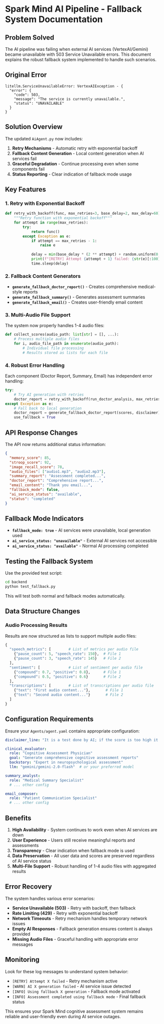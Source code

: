 # Spark Mind AI Pipeline - Fallback System Documentation

## Problem Solved

The AI pipeline was failing when external AI services (VertexAI/Gemini) became unavailable with 503 Service Unavailable errors. This document explains the robust fallback system implemented to handle such scenarios.

## Original Error

```
litellm.ServiceUnavailableError: VertexAIException - {
  "error": {
    "code": 503,
    "message": "The service is currently unavailable.",
    "status": "UNAVAILABLE"
  }
}
```

## Solution Overview

The updated `AiAgent.py` now includes:

1. **Retry Mechanisms** - Automatic retry with exponential backoff
2. **Fallback Content Generation** - Local content generation when AI services fail
3. **Graceful Degradation** - Continue processing even when some components fail
4. **Status Reporting** - Clear indication of fallback mode usage

## Key Features

### 1. Retry with Exponential Backoff

```python
def retry_with_backoff(func, max_retries=3, base_delay=2, max_delay=60):
    """Retry function with exponential backoff"""
    for attempt in range(max_retries):
        try:
            return func()
        except Exception as e:
            if attempt == max_retries - 1:
                raise e
            
            delay = min(base_delay * (2 ** attempt) + random.uniform(0, 1), max_delay)
            print(f"[RETRY] Attempt {attempt + 1} failed: {str(e)[:100]}... Retrying in {delay:.1f}s")
            time.sleep(delay)
```

### 2. Fallback Content Generators

- **`generate_fallback_doctor_report()`** - Creates comprehensive medical-style reports
- **`generate_fallback_summary()`** - Generates assessment summaries
- **`generate_fallback_email()`** - Creates user-friendly email content

### 3. Multi-Audio File Support

The system now properly handles 1-4 audio files:

```python
def collect_scores(audio_path: list[str] = [], ...):
    # Process multiple audio files
    for i, audio_file_path in enumerate(audio_path):
        # Individual file processing
        # Results stored as lists for each file
```

### 4. Robust Error Handling

Each component (Doctor Report, Summary, Email) has independent error handling:

```python
try:
    # Try AI generation with retries
    doctor_report = retry_with_backoff(run_doctor_analysis, max_retries=3)
except Exception as e:
    # Fall back to local generation
    doctor_report = generate_fallback_doctor_report(scores, disclaimer)
    use_fallback = True
```

## API Response Changes

The API now returns additional status information:

```json
{
  "memory_score": 85,
  "stroop_score": 92,
  "image_recall_score": 78,
  "audio_files": ["audio1.mp3", "audio2.mp3"],
  "summary_report": "Assessment completed...",
  "doctor_report": "Comprehensive report...",
  "email_content": "Thank you email...",
  "fallback_mode": false,
  "ai_service_status": "available",
  "status": "completed"
}
```

## Fallback Mode Indicators

- **`fallback_mode: true`** - AI services were unavailable, local generation used
- **`ai_service_status: "unavailable"`** - External AI services not accessible
- **`ai_service_status: "available"`** - Normal AI processing completed

## Testing the Fallback System

Use the provided test script:

```bash
cd backend
python test_fallback.py
```

This will test both normal and fallback modes automatically.

## Data Structure Changes

### Audio Processing Results

Results are now structured as lists to support multiple audio files:

```python
{
  "speech_metrics": [        # List of metrics per audio file
    {"pause_count": 5, "speech_rate": 150},  # File 1
    {"pause_count": 3, "speech_rate": 145}   # File 2
  ],
  "sentiment": [             # List of sentiment per audio file
    {"compound": 0.7, "positive": 0.8},      # File 1  
    {"compound": 0.5, "positive": 0.6}       # File 2
  ],
  "transcriptions": [        # List of transcriptions per audio file
    {"text": "First audio content..."},       # File 1
    {"text": "Second audio content..."}       # File 2
  ]
}
```

## Configuration Requirements

Ensure your `Agents/agent.yaml` contains appropriate configuration:

```yaml
disclaimer_line: "It is a test done by AI; if the score is too high it is suggested to consult a doctor immediately, if not then also it is better to meet a doctor."

clinical_evaluator:
  role: "Cognitive Assessment Physician"
  goal: "Generate comprehensive cognitive assessment reports"
  backstory: "Expert in neuropsychological assessment"
  llm: "gemini/gemini-2.0-flash"  # or your preferred model

summary_analyst:
  role: "Medical Summary Specialist"
  # ... other config

email_composer:
  role: "Patient Communication Specialist"
  # ... other config
```

## Benefits

1. **High Availability** - System continues to work even when AI services are down
2. **User Experience** - Users still receive meaningful reports and assessments
3. **Transparency** - Clear indication when fallback mode is used
4. **Data Preservation** - All user data and scores are preserved regardless of AI service status
5. **Multi-File Support** - Robust handling of 1-4 audio files with aggregated results

## Error Recovery

The system handles various error scenarios:

- **Service Unavailable (503)** - Retry with backoff, then fallback
- **Rate Limiting (429)** - Retry with exponential backoff
- **Network Timeouts** - Retry mechanism handles temporary network issues
- **Empty AI Responses** - Fallback generation ensures content is always provided
- **Missing Audio Files** - Graceful handling with appropriate error messages

## Monitoring

Look for these log messages to understand system behavior:

- `[RETRY] Attempt X failed` - Retry mechanism active
- `[WARN] AI X generation failed` - AI service issue detected
- `[INFO] Using fallback X generation` - Fallback mode activated
- `[INFO] Assessment completed using fallback mode` - Final fallback status

This ensures your Spark Mind cognitive assessment system remains reliable and user-friendly even during AI service outages.